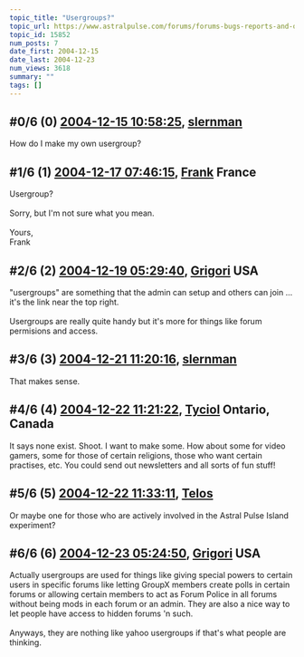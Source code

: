 ```yaml
---
topic_title: "Usergroups?"
topic_url: https://www.astralpulse.com/forums/forums-bugs-reports-and-questions/usergroups
topic_id: 15852
num_posts: 7
date_first: 2004-12-15
date_last: 2004-12-23
num_views: 3618
summary: ""
tags: []
---
```


## \#0/6 (0) [2004-12-15 10:58:25](https://www.astralpulse.com/forums/index.php?msg=138158), [slernman](https://www.astralpulse.com/forums/profile/?u=7490)  ##
<section>
How do I make my own usergroup?
</section>

## \#1/6 (1) [2004-12-17 07:46:15](https://www.astralpulse.com/forums/index.php?msg=138495), [Frank](https://www.astralpulse.com/forums/profile/?u=359) France ##
<section>
Usergroup?
<br>
<br>
Sorry, but I'm not sure what you mean.
<br>
<br>
Yours,
<br>
Frank
</section>

## \#2/6 (2) [2004-12-19 05:29:40](https://www.astralpulse.com/forums/index.php?msg=138737), [Grigori](https://www.astralpulse.com/forums/profile/?u=2729) USA ##
<section>
"usergroups" are something that the admin can setup and others can join ... it's the link near the top right.
<br>
<br>
Usergroups are really quite handy but it's more for things like forum permisions and access.
</section>

## \#3/6 (3) [2004-12-21 11:20:16](https://www.astralpulse.com/forums/index.php?msg=139039), [slernman](https://www.astralpulse.com/forums/profile/?u=7490)  ##
<section>
That makes sense.
</section>

## \#4/6 (4) [2004-12-22 11:21:22](https://www.astralpulse.com/forums/index.php?msg=139174), [Tyciol](https://www.astralpulse.com/forums/profile/?u=7315) Ontario, Canada ##
<section>
It says none exist. Shoot. I want to make some. How about some for video gamers, some for those of certain religions, those who want certain practises, etc. You could send out newsletters and all sorts of fun stuff!
</section>

## \#5/6 (5) [2004-12-22 11:33:11](https://www.astralpulse.com/forums/index.php?msg=139177), [Telos](https://www.astralpulse.com/forums/profile/?u=6496)  ##
<section>
Or maybe one for those who are actively involved in the Astral Pulse Island experiment?
</section>

## \#6/6 (6) [2004-12-23 05:24:50](https://www.astralpulse.com/forums/index.php?msg=139306), [Grigori](https://www.astralpulse.com/forums/profile/?u=2729) USA ##
<section>
Actually usergroups are used for things like giving special powers to certain users in specific forums like letting GroupX members create polls in certain forums or allowing certain members to act as Forum Police in all forums without being mods in each forum or an admin. They are also a nice way to let people have access to hidden forums 'n such.
<br>
<br>
Anyways, they are nothing like yahoo usergroups if that's what people are thinking.
</section>